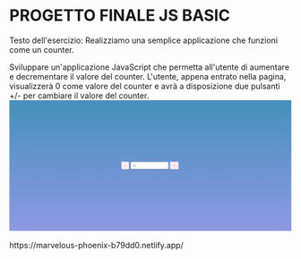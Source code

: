 # PROGETTO FINALE JS BASIC
Testo dell'esercizio:
Realizziamo una semplice applicazione che funzioni come un counter.

Sviluppare un'applicazione JavaScript che permetta all'utente di aumentare e decrementare il valore del counter.
L'utente, appena entrato nella pagina, visualizzerà 0 come valore del counter e avrà a disposizione due pulsanti +/- per cambiare il valore del counter.
<img 
src="assets\images\Counter.png"
/>

<link> https://marvelous-phoenix-b79dd0.netlify.app/ <!link>

